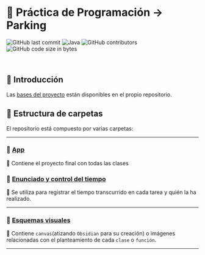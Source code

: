 # 🚗 Práctica de Programación → Parking  
![GitHub last commit](https://img.shields.io/github/last-commit/nicgrefer/Pracica2-Parking)  ![Java](https://img.shields.io/badge/java-%23ED8B00.svg?style=flat&logo=openjdk&logoColor=white) 
![GitHub contributors](https://img.shields.io/github/contributors/nicgrefer/Pracica2-Parking) ![GitHub code size in bytes](https://img.shields.io/github/languages/code-size/nicgrefer/Pracica2-Parking) 

<br>

## 📌 Introducción  

Las [bases del proyecto](https://github.com/nicgrefer/Pracica2-Parking/blob/main/Enunciado%20y%20contro%20del%20tiempo/Practica2-Parking.pdf) están disponibles en el propio repositorio.  

## 📂 Estructura de carpetas  

El repositorio está compuesto por varias carpetas:  

---

### 📁 [App ](https://github.com/C0n1j/Pracica2-Parking/tree/main/App)  

📌 Contiene el proyecto final con todas las clases


### 📁 [Enunciado y control del tiempo](https://github.com/nicgrefer/Pracica2-Parking/tree/main/Enunciado%20y%20contro%20del%20tiempo)  

📌 Se utiliza para registrar el tiempo transcurrido en cada tarea y quién la ha realizado.  

---

### 📁 [Esquemas visuales](https://github.com/C0n1j/Pracica2-Parking/tree/main/Esquemas_visuales)  

📌 Contiene `canvas`(atizando `Obsidian` para su creación) o imágenes relacionadas con el planteamiento de cada `clase` o `función`.  

---
